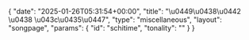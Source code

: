 {
    "date": "2025-01-26T05:31:54+00:00",
    "title": "\u0449\u0438\u0442 \u0438 \u043c\u0435\u0447",
    "type": "miscellaneous",
    "layout": "songpage",
    "params": {
        "id": "schitime",
        "tonality": ""
    }
}